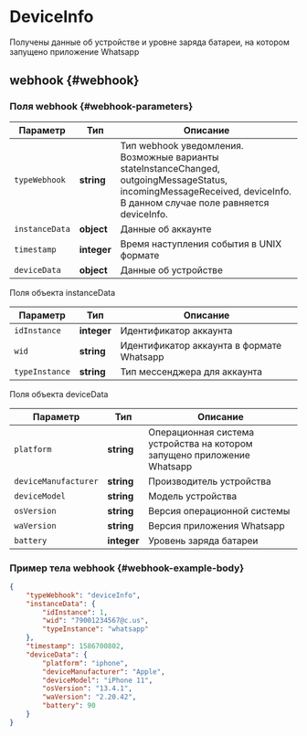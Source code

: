 # DeviceInfo

Получены данные об устройстве и уровне заряда батареи, на котором запущено приложение Whatsapp

## webhook {#webhook}

### Поля webhook {#webhook-parameters}

Параметр | Тип | Описание
----- | ----- | -----
`typeWebhook` | **string** | Тип webhook уведомления. Возможные варианты stateInstanceChanged, outgoingMessageStatus, incomingMessageReceived, deviceInfo. В данном случае поле равняется deviceInfo.
`instanceData` | **object** | Данные об аккаунте
`timestamp` | **integer** | Время наступления события в UNIX формате
`deviceData` | **object** | Данные об устройстве

Поля объекта instanceData

Параметр | Тип | Описание
----- | ----- | -----
`idInstance` | **integer** | Идентификатор аккаунта
`wid` | **string** | Идентификатор аккаунта в формате Whatsapp
`typeInstance` | **string** | Тип мессенджера для аккаунта

Поля объекта deviceData

Параметр | Тип | Описание
----- | ----- | -----
`platform` | **string** | Операционная система устройства на котором запущено приложение Whatsapp
`deviceManufacturer` | **string** | Производитель устройства
`deviceModel` | **string** | Модель устройства
`osVersion` | **string** | Версия операционной системы
`waVersion` | **string** | Версия приложения Whatsapp
`battery` | **integer** | Уровень заряда батареи

### Пример тела webhook {#webhook-example-body}

```json
{
    "typeWebhook": "deviceInfo",
    "instanceData": {
        "idInstance": 1,
        "wid": "79001234567@c.us",
        "typeInstance": "whatsapp"
    },
    "timestamp": 1586700802,
    "deviceData": {
        "platform": "iphone",
        "deviceManufacturer": "Apple",
        "deviceModel": "iPhone 11",
        "osVersion": "13.4.1",
        "waVersion": "2.20.42",
        "battery": 90
    }
}
```
